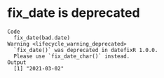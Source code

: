 # fix_date is deprecated

    Code
      fix_date(bad.date)
    Warning <lifecycle_warning_deprecated>
      `fix_date()` was deprecated in datefixR 1.0.0.
      Please use `fix_date_char()` instead.
    Output
      [1] "2021-03-02"

